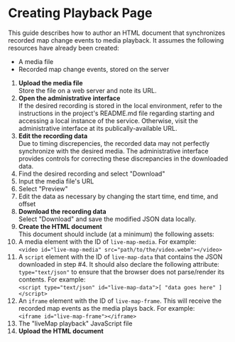 # Creating Playback Page

This guide describes how to author an HTML document that synchronizes recorded
map change events to media playback. It assumes the following resources have
already been created:

- A media file
- Recorded map change events, stored on the server

1. **Upload the media file**  
  Store the file on a web server and note its URL.
2. **Open the administrative interface**  
  If the desired recording is stored in the local environment, refer to the
  instructions in the project's README.md file regarding starting and accessing
  a local instance of the service. Otherwise, visit the administrative
  interface at its publically-available URL.
3. **Edit the recording data**  
  Due to timing discrepencies, the recorded data may not perfectly synchronize
  with the desired media. The administrative interface provides controls for
  correcting these discrepancies in the downloaded data.
  1. Find the desired recording and select "Download"
  2. Input the media file's URL
  3. Select "Preview"
  4. Edit the data as necessary by changing the start time, end time, and
     offset
4. **Download the recording data**  
  Select "Download" and save the modified JSON data locally.
5. **Create the HTML document**  
  This document should include (at a minimum) the following assets:
  1. A media element with the ID of `live-map-media`. For example:  
    `<video id="live-map-media" src="path/to/the/video.webm"></video>`
  2. A `script` element with the ID of `live-map-data` that contains the JSON
     downloaded in step #4. It should also declare the following attribute:
     `type="text/json"` to ensure that the browser does not parse/render its
     contents. For example:  
     `<script type="text/json" id="live-map-data">[ "data goes here" ]</script>`
  3. An `iframe` element with the ID of `live-map-frame`. This will receive
     the recorded map events as the media plays back. For example:  
     `<iframe id="live-map-frame"></iframe>`
  4. The "liveMap playback" JavaScript file
6. **Upload the HTML document**
